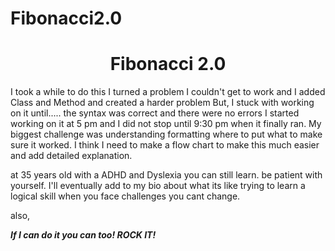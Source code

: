 # Fibonacci2.0

<h1 align="center">Fibonacci 2.0 </h1>


I took a while to do this I turned a problem I couldn't get to work and I added Class and Method and created a harder problem But, I stuck with working on it until..... 
the syntax was correct and there were no errors I started working on it at 5 pm and I did not stop until 9:30 pm when it finally ran.
 My biggest challenge was understanding formatting where to put what to make sure it worked. I think I need to make a flow chart to make this much easier and add detailed explanation. 

  at 35 years old with a ADHD and Dyslexia you can still learn.
  be patient with yourself.
  I'll eventually add to my bio  about what its like trying to learn a logical skill
  when you face challenges you cant change.


 also,

**_If I can do it you can too! ROCK IT!_**

